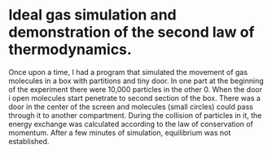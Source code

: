 # Ideal gas simulation and demonstration of the second law of thermodynamics.
Once upon a time, I had a program that simulated the movement of gas molecules in a box with partitions and tiny door.
In one part at the beginning of the experiment there were 10,000 particles in the other 0.
When the door i open molecules start penetrate to second section of the box.
There was a door in the center of the screen and molecules (small circles) could pass through it to another compartment.
During the collision of particles in it, the energy exchange was calculated according to the law of conservation of momentum.
After a few minutes of simulation, equilibrium was not established.
